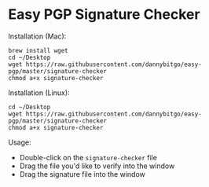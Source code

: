 # Easy PGP Signature Checker

Installation (Mac):
```
brew install wget
cd ~/Desktop
wget https://raw.githubusercontent.com/dannybitgo/easy-pgp/master/signature-checker
chmod a+x signature-checker
```

Installation (Linux):
```
cd ~/Desktop
wget https://raw.githubusercontent.com/dannybitgo/easy-pgp/master/signature-checker
chmod a+x signature-checker
```

Usage:
- Double-click on the `signature-checker` file
- Drag the file you'd like to verify into the window
- Drag the signature file into the window